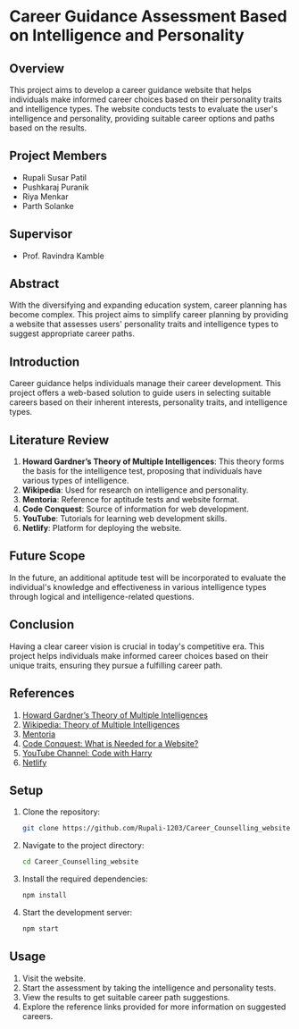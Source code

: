 # Career Guidance Assessment Based on Intelligence and Personality

## Overview
This project aims to develop a career guidance website that helps individuals make informed career choices based on their personality traits and intelligence types. The website conducts tests to evaluate the user's intelligence and personality, providing suitable career options and paths based on the results.

## Project Members
- Rupali Susar Patil 
- Pushkaraj Puranik 
- Riya Menkar 
- Parth Solanke 


## Supervisor
- Prof. Ravindra Kamble



## Abstract
With the diversifying and expanding education system, career planning has become complex. This project aims to simplify career planning by providing a website that assesses users' personality traits and intelligence types to suggest appropriate career paths.

## Introduction
Career guidance helps individuals manage their career development. This project offers a web-based solution to guide users in selecting suitable careers based on their inherent interests, personality traits, and intelligence types.

## Literature Review
1. **Howard Gardner’s Theory of Multiple Intelligences**: This theory forms the basis for the intelligence test, proposing that individuals have various types of intelligence.
2. **Wikipedia**: Used for research on intelligence and personality.
3. **Mentoria**: Reference for aptitude tests and website format.
4. **Code Conquest**: Source of information for web development.
5. **YouTube**: Tutorials for learning web development skills.
6. **Netlify**: Platform for deploying the website.


## Future Scope
In the future, an additional aptitude test will be incorporated to evaluate the individual's knowledge and effectiveness in various intelligence types through logical and intelligence-related questions.

## Conclusion
Having a clear career vision is crucial in today's competitive era. This project helps individuals make informed career choices based on their unique traits, ensuring they pursue a fulfilling career path.

## References
1. [Howard Gardner’s Theory of Multiple Intelligences](https://www.verywellmind.com/gardners-theory-of-multiple-intelligences-2795161#:~:text=In%20order%20to%20capture%20the,%2Dvisual%2C%20and%20linguistic%20intelligences.)
2. [Wikipedia: Theory of Multiple Intelligences](https://en.wikipedia.org/wiki/Theory_of_multiple_intelligences)
3. [Mentoria](https://www.mentoria.com)
4. [Code Conquest: What is Needed for a Website?](https://www.codeconquest.com)
5. [YouTube Channel: Code with Harry](https://www.youtube.com/codewithharry)
6. [Netlify](https://www.netlify.com)

## Setup
1. Clone the repository:
   ```sh
   git clone https://github.com/Rupali-1203/Career_Counselling_website.git
   ```
2. Navigate to the project directory:
   ```sh
   cd Career_Counselling_website
   ```
3. Install the required dependencies:
   ```sh
   npm install
   ```
4. Start the development server:
   ```sh
   npm start
   ```

## Usage
1. Visit the website.
2. Start the assessment by taking the intelligence and personality tests.
3. View the results to get suitable career path suggestions.
4. Explore the reference links provided for more information on suggested careers.

